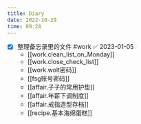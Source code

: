 ```yaml
---
title: Diary
date: 2022-10-29
time: 09:24
---
```


- [x] 整理备忘录里的文件 #work ✅ 2023-01-05
	- [[work.clean_list_on_Monday]]
	- [[work.close_check_list]]
	- [[work.wolt密码]]
	- [[fsg账号密码]]
	- [[affair.子子的常用护垫]]
	- [[affair.年薪下调制度]]
	- [[affair.戒指造型存档]]
	- [[recipe.基本海绵蛋糕]]